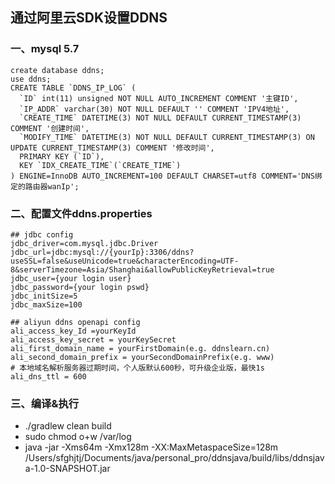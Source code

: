 ## 通过阿里云SDK设置DDNS

### 一、mysql 5.7 
````mysql
create database ddns;
use ddns;
CREATE TABLE `DDNS_IP_LOG` (
  `ID` int(11) unsigned NOT NULL AUTO_INCREMENT COMMENT '主键ID',
  `IP_ADDR` varchar(30) NOT NULL DEFAULT '' COMMENT 'IPV4地址',
  `CREATE_TIME` DATETIME(3) NOT NULL DEFAULT CURRENT_TIMESTAMP(3) COMMENT '创建时间',
  `MODIFY_TIME` DATETIME(3) NOT NULL DEFAULT CURRENT_TIMESTAMP(3) ON UPDATE CURRENT_TIMESTAMP(3) COMMENT '修改时间',
  PRIMARY KEY (`ID`),
  KEY `IDX_CREATE_TIME`(`CREATE_TIME`)
) ENGINE=InnoDB AUTO_INCREMENT=100 DEFAULT CHARSET=utf8 COMMENT='DNS绑定的路由器wanIp';
````

### 二、配置文件ddns.properties
````properties
## jdbc config
jdbc_driver=com.mysql.jdbc.Driver
jdbc_url=jdbc:mysql://{yourIp}:3306/ddns?useSSL=false&useUnicode=true&characterEncoding=UTF-8&serverTimezone=Asia/Shanghai&allowPublicKeyRetrieval=true
jdbc_user={your login user}
jdbc_password={your login pswd}
jdbc_initSize=5
jdbc_maxSize=100

## aliyun ddns openapi config
ali_access_key_Id =yourKeyId
ali_access_key_secret = yourKeySecret
ali_first_domain_name = yourFirstDomain(e.g. ddnslearn.cn)
ali_second_domain_prefix = yourSecondDomainPrefix(e.g. www)
# 本地域名解析服务器过期时间，个人版默认600秒，可升级企业版，最快1s
ali_dns_ttl = 600

````
### 三、编译&执行
- ./gradlew clean build
- sudo chmod o+w /var/log
- java -jar -Xms64m -Xmx128m -XX:MaxMetaspaceSize=128m /Users/sfghjtj/Documents/java/personal_pro/ddnsjava/build/libs/ddnsjava-1.0-SNAPSHOT.jar 